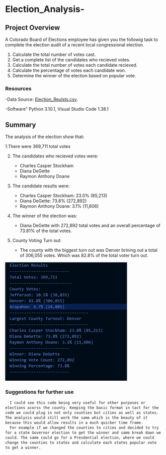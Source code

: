 # Election_Analysis-

## Project Overview 
A Colorado Board of Elections employee has given you the followig task to complete the election audit of a recent local congressional election. 

1. Calculate the total number of votes cast. 
2. Get a complete list of the candidates who recieved votes. 
3. Calculate the total number of votes each candidate recieved.
4. Calculate the percentage of votes each candidate won.
5. Determine the winner of the election based on popular vote. 

### Resources 
-Data Source: [Election_Reulsts.csv](https://github.com/BrandonCodes95/Election_Analysis-/blob/de4ed3882032e4d29106c949d631573837d9be47/Resources/Election_results.csv). 

-Software" Python 3.10.1, Visual Studio Code 1.38.1

## Summary
The analysis of the election show that: 

  1.There were 369,711 total votes
  
  2. The candidates who recieved votes were: 
     - Charles Casper Stockham 
     - Diana DeGette
     - Raymon Anthony Doane
   
  3. The candidate results were:
     - Charles Casper Stockham: 23.0% (85,213)
     - Diana DeGette: 73.8% (272,892)
     - Raymon Anthony Doane: 3.1% (11,606)
    
  4. The winner of the election was:
     - Diana DeGette with 272,892 total votes and an overall percentage of 73.81% of the total votes. 

  5. County Voting Turn out: 
     - The county with the biggest turn out was Denver brining out a total of 306,055 votes. Which was 82.8% of the total voter turn out. 
   
   ![This is an image](https://github.com/BrandonCodes95/Election_Analysis-/blob/7af9542d41c22e2fb84ad68ad35ca1b6f81ce35b/Election%20Analysis%20Image.PNG)
   
   ### Suggestions for further use 
      I could see this code being very useful for other purposes or elections acorss the county. Keeping the basic format in tact for the code we could plug in not only counties but cities as well as states. The analysis would still work the same which is the beauty of it because this would allow results in a much quicker time frame. 
      For example if we changed the counties to cities and decided to try for a state Governor election to get the winner and same break down we could. The same could go for a Presdential election, where we could change the counties to states and calculate each states popular vote to get a winner. 
  



